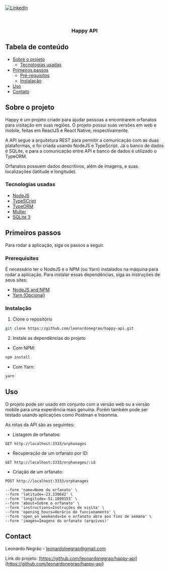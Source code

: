 <!-- PROJECT SHIELDS -->
[![LinkedIn][linkedin-shield]][linkedin-url]



<!-- PROJECT LOGO -->
<br />
<p align="center">
  <h3 align="center">Happy API</h3>
</p>



<!-- TABLE OF CONTENTS -->
## Tabela de conteúdo

* [Sobre o projeto](#sobre-o-projeto)
  * [Tecnologias usadas](#tecnologias-usadas)
* [Primeiros passos](#primeiros-passos)
  * [Pré-requisitos](#pré-requisitos)
  * [Instalação](#instalação)
* [Uso](#uso)
* [Contato](#contato)

<!-- ABOUT THE PROJECT -->
## Sobre o projeto

Happy é um projeto criado para ajudar pessoas a encontrarem orfanatos para visitação em suas regiões. O projeto possui suas versões em web e mobile, feitas em ReactJS e React Native, respectivamente.

A API segue a arquitetura REST para permitir a comunicação com as duas plataformas, e foi criada usando NodeJS e TypeScript. Já o banco de dados é SQLite, e para a comunicação entre API e banco de dados é utilizado o TypeORM.

Orfanatos possuem dados descritivos, além de imagens, e suas localizações (latitude e longitude).

### Tecnologias usadas

* [NodeJS](https://nodejs.org/en/)
* [TypeSCript](https://www.typescriptlang.org/)
* [TypeORM](https://typeorm.io/#/)
* [Multer](https://www.npmjs.com/package/multer)
* [SQLite 3](https://www.npmjs.com/package/sqlite3)

<!-- GETTING STARTED -->
## Primeiros passos

Para rodar a aplicação, siga os passos a seguir.

### Prerequisites

É necessário ter o NodeJS e o NPM (ou Yarn) instalados na máquina para rodar a aplicação. Para instalar essas dependências, siga as instruções de seus sites:

* [NodeJS and NPM](https://nodejs.org/en/download/)
* [Yarn (Opcional)](https://yarnpkg.com/)

### Instalação

1. Clone o repositório
```sh
git clone https://github.com/leonardonegrao/happy-api.git
```
2. Instale as dependências do projeto

* Com NPM:
```sh
npm install
```

* Com Yarn:
```sh
yarn
```



<!-- USAGE EXAMPLES -->
## Uso

O projeto pode ser usado em conjunto com a versão web ou a versão mobile para uma experiência mais genuína. Porém também pode ser testado usando aplicações como Postman e Insomnia.

As rotas da API são as seguintes:

* Listagem de orfanatos:
```
GET http://localhost:3333/orphanages
```

* Recuperação de um orfanato por ID:
```
GET http://localhost:3333/orphanages/:id
```

* Criação de um orfanato:
```
POST http://localhost:3333/orphanages

--form 'name=Nome do orfanato' \
--form 'latitude=-23.330642' \
--form 'longitude=-51.1899153' \
--form 'about=Sobre o orfanato' \
--form 'instructions=Instruções de visita' \
--form 'opening_hours=Horário de funcionamento' \
--form 'open_on_weekends=Se o orfanato abre aos fins de semana' \
--form 'images=Imagens do orfanato (arquivos)'
```

<!-- CONTACT -->
## Contact

Leonardo Negrão - [leonardolnegrao@gmail.com](mailto:leonardolnegrao@gmail.com)

Link do projeto: [https://github.com/leonardonegrao/happy-api](https://github.com/leonardonegrao/happy-api)

<!-- MARKDOWN LINKS & IMAGES -->
[linkedin-shield]: https://img.shields.io/badge/-LinkedIn-black.svg?style=flat-square&logo=linkedin&colorB=555
[linkedin-url]: https://linkedin.com/in/leonardonegrão
